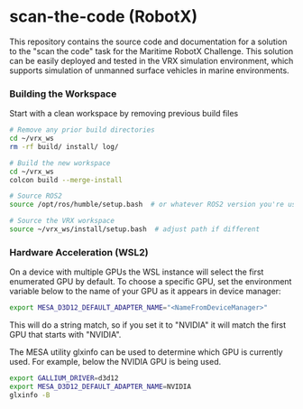 
# scan-the-code (RobotX)

This repository contains the source code and documentation for a solution to the "scan the code" task for the Maritime RobotX Challenge. This solution can be easily deployed and tested in the VRX simulation environment, which supports simulation of unmanned surface vehicles in marine environments.

### Building the Workspace 

Start with a clean workspace by removing previous build files

```bash
# Remove any prior build directories
cd ~/vrx_ws
rm -rf build/ install/ log/

# Build the new workspace
cd ~/vrx_ws
colcon build --merge-install

# Source ROS2
source /opt/ros/humble/setup.bash  # or whatever ROS2 version you're using

# Source the VRX workspace
source ~/vrx_ws/install/setup.bash  # adjust path if different
```

### Hardware Acceleration (WSL2)

On a device with multiple GPUs the WSL instance will select the first enumerated GPU by default. 
To choose a specific GPU, set the environment variable below to the name of your GPU as it appears in device manager:

```bash
export MESA_D3D12_DEFAULT_ADAPTER_NAME="<NameFromDeviceManager>"
```
This will do a string match, so if you set it to "NVIDIA" it will match the first GPU that starts with "NVIDIA".



The MESA utility glxinfo can be used to determine which GPU is currently used. For example, below the NVIDIA GPU is being used.

```bash
export GALLIUM_DRIVER=d3d12
export MESA_D3D12_DEFAULT_ADAPTER_NAME=NVIDIA
glxinfo -B
```
